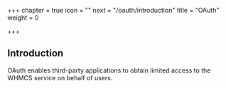 +++
chapter = true
icon = "<i class='fa fa-lock fa-fw'></i>"
next = "/oauth/introduction"
title = "OAuth"
weight = 0

+++

## Introduction

OAuth enables third-party applications to obtain limited access to the WHMCS service on behalf of users.
